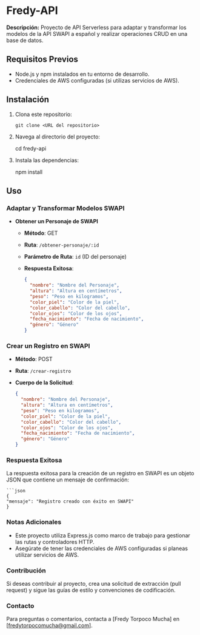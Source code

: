 # Fredy-API

**Descripción:** Proyecto de API Serverless para adaptar y transformar los modelos de la API SWAPI a español y realizar operaciones CRUD en una base de datos. 

## Requisitos Previos

- Node.js y npm instalados en tu entorno de desarrollo.
- Credenciales de AWS configuradas (si utilizas servicios de AWS).

## Instalación

1. Clona este repositorio:

   ```shell
   git clone <URL del repositorio>

2. Navega al directorio del proyecto:

    cd fredy-api
3. Instala las dependencias:

    npm install

## Uso

### Adaptar y Transformar Modelos SWAPI

- **Obtener un Personaje de SWAPI**

  - **Método**: GET
  - **Ruta**: `/obtener-personaje/:id`
  - **Parámetro de Ruta**: `id` (ID del personaje)
  - **Respuesta Exitosa**:

    ```json
    {
      "nombre": "Nombre del Personaje",
      "altura": "Altura en centímetros",
      "peso": "Peso en kilogramos",
      "color_piel": "Color de la piel",
      "color_cabello": "Color del cabello",
      "color_ojos": "Color de los ojos",
      "fecha_nacimiento": "Fecha de nacimiento",
      "género": "Género"
    }
    ```

### Crear un Registro en SWAPI

- **Método**: POST
- **Ruta**: `/crear-registro`
- **Cuerpo de la Solicitud**:

  ```json
  {
    "nombre": "Nombre del Personaje",
    "altura": "Altura en centímetros",
    "peso": "Peso en kilogramos",
    "color_piel": "Color de la piel",
    "color_cabello": "Color del cabello",
    "color_ojos": "Color de los ojos",
    "fecha_nacimiento": "Fecha de nacimiento",
    "género": "Género"
  }

### Respuesta Exitosa

La respuesta exitosa para la creación de un registro en SWAPI es un objeto JSON que contiene un mensaje de confirmación:

    ```json
    {
    "mensaje": "Registro creado con éxito en SWAPI"
    }

### Notas Adicionales

- Este proyecto utiliza Express.js como marco de trabajo para gestionar las rutas y controladores HTTP.
- Asegúrate de tener las credenciales de AWS configuradas si planeas utilizar servicios de AWS.

### Contribución

Si deseas contribuir al proyecto, crea una solicitud de extracción (pull request) y sigue las guías de estilo y convenciones de codificación.

### Contacto

Para preguntas o comentarios, contacta a [Fredy Torpoco Mucha] en [fredytorpocomucha@gmail.com].
